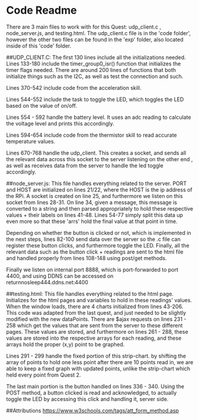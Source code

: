 # Code Readme

There are 3 main files to work with for this Quest: udp_client.c , node_server.js, and testing.html.
The udp_client.c file is in the 'code folder', however the other two files can be found in the 'exp' folder, also located inside of this 'code' folder.


##UDP_CLIENT.C:
The first 130 lines include all the initializations needed. Lines 133-180 include the timer_group0_isr() function that initializes the timer flags needed. There are around 200 lines of functions that both initialize things such as the I2C, as well as test the connection and such.

Lines 370-542 include code from the acceleration skill.

Lines 544-552 include the task to toggle the LED, which toggles the LED based on the value of on/off.

Lines 554 - 592 handle the battery level. It uses an adc reading to calculate the voltage level and prints this accordingly.

Lines 594-654 include code from the thermistor skill to read accurate temperature values.

Lines 670-768 handle the udp_client. This creates a socket, and sends all the relevant data across this socket to the server listening on the other end , as well as receives data from the server to handle the led toggle accordingly.

##node_server.js:
This file handles everything related to the server. PORT and HOST are initialized on lines 21/22, where the HOST is the ip address of the RPi. A socket is created on line 25, and furthermore we listen on this socket from lines 28-31.
On line 34, given a message, this message is converted to a string and then parsed appropriately to hold these respective values + their labels on lines 41-48. Lines 54-77 simply split this data up even more so that these 'arrs' hold the final value at that point in time.

Depending on whether the button is clicked or not, which is implemented in the next steps, lines 82-100  send data over the server so the .c file can register these button clicks, and furthermore toggle the LED. Finally, all the relevant data such as the button click + readings are sent to the html file and handled properly from lines 108-148 using post/get methods.

Finally we listen on internal port 8888, which is port-forwarded to port 4400, and using DDNS can be accessed on returnnosleep444.ddns.net:4400

##testing.html:
This file handles everything related to the html page.
Initializes for the html pages and variables to hold in these readings' values. When the window loads, there are 4 charts initialized from lines 43-206. This code was adapted from the last quest, and just needed to be slightly modified with the new dataPoints. There are $ajax requests on lines 231 - 258 which get the values that are sent from the server to these different pages. These values are stored, and furthermore on lines 261 - 288, these values are stored into the respective arrays for each reading, and these arrays hold the proper (x,y) point to be graphed.

Lines 291 - 299 handle the fixed portion of this strip-chart. by shifting the array of points to hold one less point after there are 10 points read in, we are able to keep a fixed graph with updated points, unlike the strip-chart which held every point from Quest 2.

The last main portion is the button handled on lines 336 - 340. Using the POST method, a button clicked is read and acknowledged, to actually toggle the LED by accessing this click and handling it, server side.



##Attributions
https://www.w3schools.com/tags/att_form_method.asp
